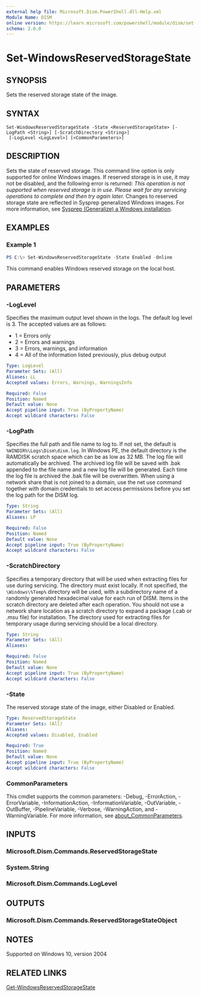 ```yaml
---
external help file: Microsoft.Dism.PowerShell.dll-Help.xml
Module Name: DISM
online version: https://learn.microsoft.com/powershell/module/dism/set-windowsreservedstoragestate?view=windowsserver2019-ps&wt.mc_id=ps-gethelp
schema: 2.0.0
---
```


# Set-WindowsReservedStorageState

## SYNOPSIS
Sets the reserved storage state of the image.

## SYNTAX

```
Set-WindowsReservedStorageState -State <ReservedStorageState> [-LogPath <String>] [-ScratchDirectory <String>]
 [-LogLevel <LogLevel>] [<CommonParameters>]
```

## DESCRIPTION
Sets the state of reserved storage. This command line option is only supported for online Windows images. If reserved storage is in use, it may not be disabled, and the following error is returned: <i>This operation is not supported when reserved storage is in use. Please wait for any servicing operations to complete and then try again later. </i>Changes to reserved storage state are reflected in Sysprep generalized Windows images. For more information, see [Sysprep (Generalize) a Windows installation](/windows-hardware/manufacture/desktop/sysprep--system-preparation--overview).

## EXAMPLES

### Example 1
```powershell
PS C:\> Set-WindowsReservedStorageState -State Enabled -Online
```

This command enables Windows reserved storage on the local host.

## PARAMETERS

### -LogLevel
Specifies the maximum output level shown in the logs.
The default log level is 3.
The accepted values are as follows:
- 1 = Errors only
- 2 = Errors and warnings
- 3 = Errors, warnings, and information
- 4 = All of the information listed previously, plus debug output

```yaml
Type: LogLevel
Parameter Sets: (All)
Aliases: LL
Accepted values: Errors, Warnings, WarningsInfo

Required: False
Position: Named
Default value: None
Accept pipeline input: True (ByPropertyName)
Accept wildcard characters: False
```

### -LogPath
Specifies the full path and file name to log to.
If not set, the default is `%WINDIR%\Logs\Dism\dism.log`.
In Windows PE, the default directory is the RAMDISK scratch space which can be as low as 32 MB.
The log file will automatically be archived.
The archived log file will be saved with .bak appended to the file name and a new log file will be generated.
Each time the log file is archived the .bak file will be overwritten.
When using a network share that is not joined to a domain, use the net use command together with domain credentials to set access permissions before you set the log path for the DISM log.

```yaml
Type: String
Parameter Sets: (All)
Aliases: LP

Required: False
Position: Named
Default value: None
Accept pipeline input: True (ByPropertyName)
Accept wildcard characters: False
```

### -ScratchDirectory
Specifies a temporary directory that will be used when extracting files for use during servicing.
The directory must exist locally.
If not specified, the `\Windows\%Temp%` directory will be used, with a subdirectory name of a randomly generated hexadecimal value for each run of DISM.
Items in the scratch directory are deleted after each operation.
You should not use a network share location as a scratch directory to expand a package (.cab or .msu file) for installation.
The directory used for extracting files for temporary usage during servicing should be a local directory.

```yaml
Type: String
Parameter Sets: (All)
Aliases:

Required: False
Position: Named
Default value: None
Accept pipeline input: True (ByPropertyName)
Accept wildcard characters: False
```

### -State
The reserved storage state of the image, either Disabled or Enabled.

```yaml
Type: ReservedStorageState
Parameter Sets: (All)
Aliases:
Accepted values: Disabled, Enabled

Required: True
Position: Named
Default value: None
Accept pipeline input: True (ByPropertyName)
Accept wildcard characters: False
```

### CommonParameters
This cmdlet supports the common parameters: -Debug, -ErrorAction, -ErrorVariable, -InformationAction, -InformationVariable, -OutVariable, -OutBuffer, -PipelineVariable, -Verbose, -WarningAction, and -WarningVariable. For more information, see [about_CommonParameters](https://go.microsoft.com/fwlink/?LinkID=113216).

## INPUTS

### Microsoft.Dism.Commands.ReservedStorageState

### System.String

### Microsoft.Dism.Commands.LogLevel

## OUTPUTS

### Microsoft.Dism.Commands.ReservedStorageStateObject

## NOTES
Supported on Windows 10, version 2004

## RELATED LINKS
[Get-WindowsReservedStorageState](./Get-WindowsReservedStorageState.md)
